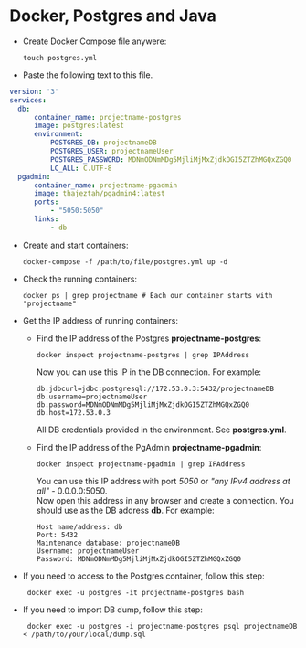 # Docker, Postgres and Java

- Create Docker Compose file anywere:

      touch postgres.yml

- Paste the following text to this file.

```yml
version: '3'
services:
  db:
      container_name: projectname-postgres
      image: postgres:latest
      environment:
          POSTGRES_DB: projectnameDB
          POSTGRES_USER: projectnameUser
          POSTGRES_PASSWORD: MDNmODNmMDg5MjliMjMxZjdkOGI5ZTZhMGQxZGQ0
          LC_ALL: C.UTF-8
  pgadmin:
      container_name: projectname-pgadmin
      image: thajeztah/pgadmin4:latest
      ports:
          - "5050:5050"
      links:
          - db
```

- Create and start containers:

      docker-compose -f /path/to/file/postgres.yml up -d
    
- Check the running containers:

      docker ps | grep projectname # Each our container starts with "projectname"
      
- Get the IP address of running containers:

  * Find the IP address of the Postgres **projectname-postgres**:

        docker inspect projectname-postgres | grep IPAddress

    Now you can use this IP in the DB connection. For example:

        db.jdbcurl=jdbc:postgresql://172.53.0.3:5432/projectnameDB
        db.username=projectnameUser
        db.password=MDNmODNmMDg5MjliMjMxZjdkOGI5ZTZhMGQxZGQ0
        db.host=172.53.0.3

    All DB credentials provided in the environment. See **postgres.yml**.

  * Find the IP address of the PgAdmin **projectname-pgadmin**:

        docker inspect projectname-pgadmin | grep IPAddress

    You can use this IP address with port _5050_ or _"any IPv4 address at all"_ - 0.0.0.0:5050.<br>
    Now open this address in any browser and create a connection. You should use as the DB address **db**. For example:

        Host name/address: db
        Port: 5432
        Maintenance database: projectnameDB
        Username: projectnameUser
        Password: MDNmODNmMDg5MjliMjMxZjdkOGI5ZTZhMGQxZGQ0

 - If you need to access to the Postgres container, follow this step:

        docker exec -u postgres -it projectname-postgres bash
        
 - If you need to import DB dump, follow this step:

        docker exec -u postgres -i projectname-postgres psql projectnameDB < /path/to/your/local/dump.sql
